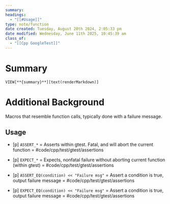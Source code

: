 ```yaml
---
summary: 
headings:
  - "[[#Usage]]"
type: note/function
date created: Tuesday, August 20th 2024, 2:05:33 pm
date modified: Wednesday, June 11th 2025, 10:45:39 am
class_of:
  - "[[Cpp GoogleTest]]"
---
```

# Summary
`VIEW[**{summary}**][text(renderMarkdown)]`

# Additional Background
Macros that resemble function calls, typically done with a failure message.

## Usage
- [p] `ASSERT_*` = Asserts within gtest. Fatal, and will abort the current function = #code/cpp/test/gtest/assertions
<!--ID: 1751434091774-->

- [p] `EXPECT_*` = Expects, nonfatal failure without aborting current function (within gtest) = #code/cpp/test/gtest/assertions
<!--ID: 1751434091779-->

- [p] `ASSERT_EQ(condition) << "Failure msg"` = Assert a condition is true, output failure message = #code/cpp/test/gtest/assertions 
<!--ID: 1751434091784-->

- [p] `EXPECT_EQ(condition) << "Failure msg"` = Assert a condition is true, output failure message = #code/cpp/test/gtest/assertions 
<!--ID: 1751434091789-->


